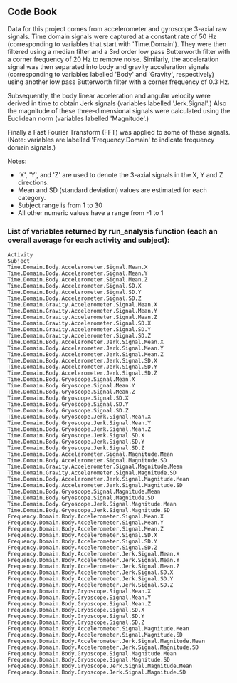 ## Code Book

Data for this project comes from accelerometer and gyroscope 3-axial raw signals. Time domain signals were captured at a constant rate of 50 Hz (corresponding to variables that start with 'Time.Domain'). They were then filtered using a median filter and a 3rd order low pass Butterworth filter with a corner frequency of 20 Hz to remove noise. Similarly, the acceleration signal was then separated into body and gravity acceleration signals (corresponding to variables labelled 'Body' and 'Gravity', respectively) using another low pass Butterworth filter with a corner frequency of 0.3 Hz. 

Subsequently, the body linear acceleration and angular velocity were derived in time to obtain Jerk signals (variables labelled 'Jerk.Signal'.) Also the magnitude of these three-dimensional signals were calculated using the Euclidean norm (variables labelled 'Magnitude'.) 

Finally a Fast Fourier Transform (FFT) was applied to some of these signals. (Note: variables are labelled 'Frequency.Domain' to indicate frequency domain signals.) 

Notes: 
- 'X', 'Y', and 'Z' are used to denote the 3-axial signals in the X, Y and Z directions. 
- Mean and SD (standard deviation) values are estimated for each category. 
- Subject range is from 1 to 30
- All other numeric values have a range from -1 to 1

### List of variables returned by run_analysis function (each an overall average for each activity and subject):
```
Activity
Subject
Time.Domain.Body.Accelerometer.Signal.Mean.X
Time.Domain.Body.Accelerometer.Signal.Mean.Y
Time.Domain.Body.Accelerometer.Signal.Mean.Z
Time.Domain.Body.Accelerometer.Signal.SD.X
Time.Domain.Body.Accelerometer.Signal.SD.Y
Time.Domain.Body.Accelerometer.Signal.SD.Z
Time.Domain.Gravity.Accelerometer.Signal.Mean.X
Time.Domain.Gravity.Accelerometer.Signal.Mean.Y
Time.Domain.Gravity.Accelerometer.Signal.Mean.Z
Time.Domain.Gravity.Accelerometer.Signal.SD.X
Time.Domain.Gravity.Accelerometer.Signal.SD.Y
Time.Domain.Gravity.Accelerometer.Signal.SD.Z
Time.Domain.Body.Accelerometer.Jerk.Signal.Mean.X
Time.Domain.Body.Accelerometer.Jerk.Signal.Mean.Y
Time.Domain.Body.Accelerometer.Jerk.Signal.Mean.Z
Time.Domain.Body.Accelerometer.Jerk.Signal.SD.X
Time.Domain.Body.Accelerometer.Jerk.Signal.SD.Y
Time.Domain.Body.Accelerometer.Jerk.Signal.SD.Z
Time.Domain.Body.Gryoscope.Signal.Mean.X
Time.Domain.Body.Gryoscope.Signal.Mean.Y
Time.Domain.Body.Gryoscope.Signal.Mean.Z
Time.Domain.Body.Gryoscope.Signal.SD.X
Time.Domain.Body.Gryoscope.Signal.SD.Y
Time.Domain.Body.Gryoscope.Signal.SD.Z
Time.Domain.Body.Gryoscope.Jerk.Signal.Mean.X
Time.Domain.Body.Gryoscope.Jerk.Signal.Mean.Y
Time.Domain.Body.Gryoscope.Jerk.Signal.Mean.Z
Time.Domain.Body.Gryoscope.Jerk.Signal.SD.X
Time.Domain.Body.Gryoscope.Jerk.Signal.SD.Y
Time.Domain.Body.Gryoscope.Jerk.Signal.SD.Z
Time.Domain.Body.Accelerometer.Signal.Magnitude.Mean
Time.Domain.Body.Accelerometer.Signal.Magnitude.SD
Time.Domain.Gravity.Accelerometer.Signal.Magnitude.Mean
Time.Domain.Gravity.Accelerometer.Signal.Magnitude.SD
Time.Domain.Body.Accelerometer.Jerk.Signal.Magnitude.Mean
Time.Domain.Body.Accelerometer.Jerk.Signal.Magnitude.SD
Time.Domain.Body.Gryoscope.Signal.Magnitude.Mean
Time.Domain.Body.Gryoscope.Signal.Magnitude.SD
Time.Domain.Body.Gryoscope.Jerk.Signal.Magnitude.Mean
Time.Domain.Body.Gryoscope.Jerk.Signal.Magnitude.SD
Frequency.Domain.Body.Accelerometer.Signal.Mean.X
Frequency.Domain.Body.Accelerometer.Signal.Mean.Y
Frequency.Domain.Body.Accelerometer.Signal.Mean.Z
Frequency.Domain.Body.Accelerometer.Signal.SD.X
Frequency.Domain.Body.Accelerometer.Signal.SD.Y
Frequency.Domain.Body.Accelerometer.Signal.SD.Z
Frequency.Domain.Body.Accelerometer.Jerk.Signal.Mean.X
Frequency.Domain.Body.Accelerometer.Jerk.Signal.Mean.Y
Frequency.Domain.Body.Accelerometer.Jerk.Signal.Mean.Z
Frequency.Domain.Body.Accelerometer.Jerk.Signal.SD.X
Frequency.Domain.Body.Accelerometer.Jerk.Signal.SD.Y
Frequency.Domain.Body.Accelerometer.Jerk.Signal.SD.Z
Frequency.Domain.Body.Gryoscope.Signal.Mean.X
Frequency.Domain.Body.Gryoscope.Signal.Mean.Y
Frequency.Domain.Body.Gryoscope.Signal.Mean.Z
Frequency.Domain.Body.Gryoscope.Signal.SD.X
Frequency.Domain.Body.Gryoscope.Signal.SD.Y
Frequency.Domain.Body.Gryoscope.Signal.SD.Z
Frequency.Domain.Body.Accelerometer.Signal.Magnitude.Mean
Frequency.Domain.Body.Accelerometer.Signal.Magnitude.SD
Frequency.Domain.Body.Accelerometer.Jerk.Signal.Magnitude.Mean
Frequency.Domain.Body.Accelerometer.Jerk.Signal.Magnitude.SD
Frequency.Domain.Body.Gryoscope.Signal.Magnitude.Mean
Frequency.Domain.Body.Gryoscope.Signal.Magnitude.SD
Frequency.Domain.Body.Gryoscope.Jerk.Signal.Magnitude.Mean
Frequency.Domain.Body.Gryoscope.Jerk.Signal.Magnitude.SD
```